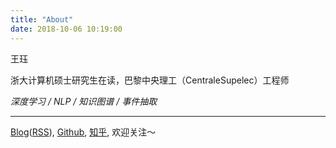 ```yaml
---
title: "About"
date: 2018-10-06 10:19:00
---
```


王珏

浙大计算机硕士研究生在读，巴黎中央理工（CentraleSupelec）工程师

*深度学习 / NLP / 知识图谱 / 事件抽取*

---

[Blog](https://blog.lorrin.info)([RSS](https://blog.lorrin.info/atom.xml)), [Github](https://github.com/LorrinWWW), [知乎](https://www.zhihu.com/people/wang-jue-9/activities), 欢迎关注～